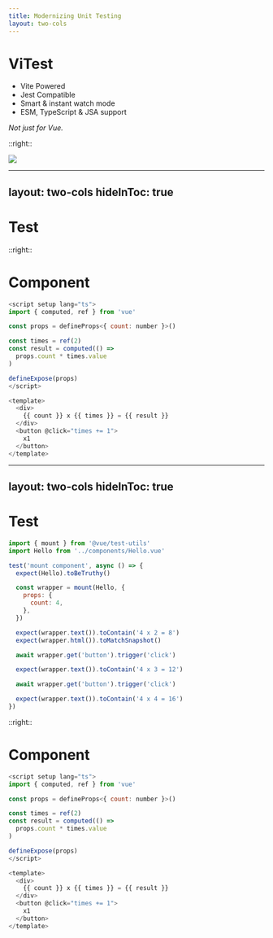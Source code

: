```yaml
---
title: Modernizing Unit Testing
layout: two-cols
---
```


# ViTest

* Vite Powered
* Jest Compatible
* Smart & instant watch mode
* ESM, TypeScript & JSA support

_Not just for Vue._

::right::

<img src="http://localhost:4000/vitest-logo.svg" class="effect-grow">

---
layout: two-cols
hideInToc: true
---

# Test


::right::

# Component

```js {*|1|2,6,18-20|2,7-9,16|4,11} {maxHeight:'100'}
<script setup lang="ts">
import { computed, ref } from 'vue'

const props = defineProps<{ count: number }>()

const times = ref(2)
const result = computed(() => 
  props.count * times.value
)

defineExpose(props)
</script>

<template>
  <div>
    {{ count }} x {{ times }} = {{ result }}
  </div>
  <button @click="times += 1">
    x1
  </button>
</template>
```

<style>
.slidev-code-wrapper {
  height: 440px;
  padding-right: 6px;
}
</style>

---
layout: two-cols
hideInToc: true
---

# Test

```js {*|2,5|1,7,11|1,7-10|13-14|16,20|18,22|4,23|*} {maxHeight:'100'}
import { mount } from '@vue/test-utils'
import Hello from '../components/Hello.vue'

test('mount component', async () => {
  expect(Hello).toBeTruthy()

  const wrapper = mount(Hello, {
    props: {
      count: 4,
    },
  })

  expect(wrapper.text()).toContain('4 x 2 = 8')
  expect(wrapper.html()).toMatchSnapshot()

  await wrapper.get('button').trigger('click')

  expect(wrapper.text()).toContain('4 x 3 = 12')

  await wrapper.get('button').trigger('click')

  expect(wrapper.text()).toContain('4 x 4 = 16')
})
```

::right::

# Component

```js {*} {maxHeight:'100'}
<script setup lang="ts">
import { computed, ref } from 'vue'

const props = defineProps<{ count: number }>()

const times = ref(2)
const result = computed(() => 
  props.count * times.value
)

defineExpose(props)
</script>

<template>
  <div>
    {{ count }} x {{ times }} = {{ result }}
  </div>
  <button @click="times += 1">
    x1
  </button>
</template>
```

<style>
.slidev-code-wrapper {
  height: 440px;
  padding-right: 6px;
}
</style>
